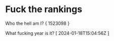 # Fuck the rankings

Who the hell am I?
{ 1523098 }

What fucking year is it?
[ 2024-01-18T15:04:56Z ]
